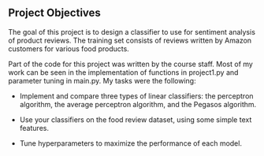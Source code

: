 ## Project Objectives

The goal of this project is to design a classifier to use for sentiment analysis of product reviews. The training set consists of reviews written by Amazon customers for various food products. 

Part of the code for this project was written by the course staff. Most of my work can be seen in the implementation of functions in project1.py and parameter tuning in main.py. My tasks were the following: 

* Implement and compare three types of linear classifiers: the perceptron algorithm, the average perceptron algorithm, and the Pegasos algorithm.

* Use your classifiers on the food review dataset, using some simple text features.

* Tune hyperparameters to maximize the performance of each model. 


